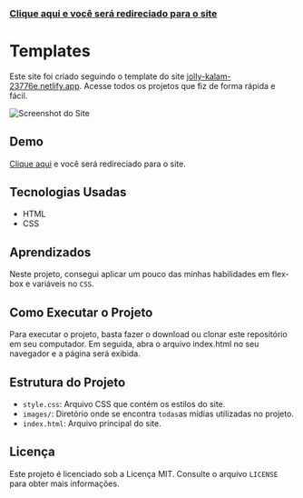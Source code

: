 

 <h3><a href="https://allan-carlos.github.io/Templates/">Clique aqui e você será redireciado para o site<a></h3>

 

# Templates

 Este site foi criado seguindo o template do site [jolly-kalam-23776e.netlify.app](https://jolly-kalam-23776e.netlify.ap). Acesse todos os projetos que fiz de forma rápida e fácil.

![Screenshot do Site](https://imgur.com/8lwnQO1.png)

## Demo

[Clique aqui](https://allan-carlos.github.io/Templates/) e você será redireciado para o site.

## Tecnologias Usadas

- HTML
- CSS

## Aprendizados

Neste projeto, consegui aplicar um pouco das minhas habilidades em flex-box e variáveis no `CSS`.

## Como Executar o Projeto

Para executar o projeto, basta fazer o download ou clonar este repositório em seu computador. Em seguida, abra o arquivo index.html no seu navegador e a página será exibida.

## Estrutura do Projeto

- `style.css`: Arquivo CSS que contém os estilos do site.
- `images/`: Diretório onde se encontra `todas`as mídias utilizadas no projeto.
- `index.html`: Arquivo príncipal do site.

## Licença

Este projeto é licenciado sob a Licença MIT. Consulte o arquivo `LICENSE` para obter mais informações.
